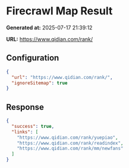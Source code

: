 # Firecrawl Map Result

**Generated at:** 2025-07-17 21:39:12

**URL:** https://www.qidian.com/rank/

## Configuration

```json
{
  "url": "https://www.qidian.com/rank/",
  "ignoreSitemap": true
}
```

## Response

```json
{
  "success": true,
  "links": [
    "https://www.qidian.com/rank/yuepiao",
    "https://www.qidian.com/rank/readindex",
    "https://www.qidian.com/rank/mm/newfans"
  ]
}
```
